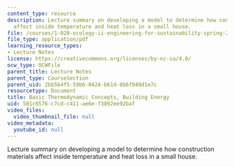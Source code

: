 ```yaml
---
content_type: resource
description: Lecture summary on developing a model to determine how construction materials
  affect inside temperature and heat loss in a small house.
file: /courses/1-020-ecology-ii-engineering-for-sustainability-spring-2008/501c6576c7cdc411ae6ef3892ee92baf_lec8_9.pdf
file_type: application/pdf
learning_resource_types:
- Lecture Notes
license: https://creativecommons.org/licenses/by-nc-sa/4.0/
ocw_type: OCWFile
parent_title: Lecture Notes
parent_type: CourseSection
parent_uid: 2bb5b4f5-59b6-0424-b61d-8b6f049d1e7c
resourcetype: Document
title: Basic Thermodynamic Concepts, Building Energy
uid: 501c6576-c7cd-c411-ae6e-f3892ee92baf
video_files:
  video_thumbnail_file: null
video_metadata:
  youtube_id: null
---
```

Lecture summary on developing a model to determine how construction materials affect inside temperature and heat loss in a small house.